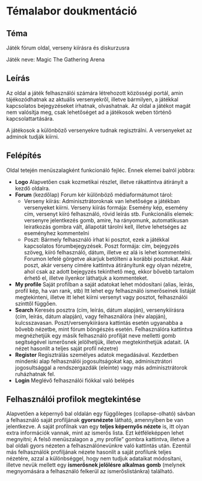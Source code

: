 # Témalabor doukmentáció

## Téma
Játék fórum oldal, verseny kiírásra és diskurzusra

Játék neve: Magic The Gathering Arena

## Leírás
Az oldal a játék felhasználói számára létrehozott közösségi portál, amin tájékozódhatnak az aktuális versenyekről, illetve bármilyen, a játékkal kapcsolatos bejegyzéseket írhatnak, olvashatnak. Az oldal a játékot magát nem valósítja meg, csak lehetőséget ad a játékosok weben történő kapcsolattartására.

A játékosok a különböző versenyekre tudnak regisztrálni. 
A versenyeket az adminok tudják kiírni.

## Felépítés
Oldal tetején menüszalagként funkcionáló fejléc. Ennek elemei balról jobbra:
  - **Logo**
    Alapvetően csak kozmetikai részlet, illetve rákattintva átirányít a kezdő oldalra.
  - **Forum** (kezdőlap)
    Forum kér különböző médiaformátumot tárol:
    - Verseny kiírás: Adminisztrátoroknak van lehetősége a játékban versenyeket kiírni. 
      Verseny kiírás formája: Esemény kép, esemény cím, versenyt kiíró felhasználó, rövid leírás stb. Funkcionális elemek: versenyre jelentkezés gomb, amire, ha rányomunk, automatikusan leiratkozás gombra vált, állapotát tárolni kell, illetve lehetséges az eseményhez    kommentelni
    - Poszt: Bármely felhasználó írhat ki posztot, ezek a játékkal kapcsolatos fórumbejegyzések.
      Poszt formája: cím, bejegyzés szöveg, kiíró felhasználó, dátum, illetve ez alá is lehet kommentelni. Forumon lefelé görgetve akarjuk betölteni a korábbi posztokat. Akár poszt, akár verseny címére kattintva átirányítunk egy olyan nézetre, ahol csak az adott bejegyzés tekinthető meg, ekkor bővebb tartalom érhető el, illetve ilyenkor láthatjuk a kommenteket. 
 - **My profile**
  Saját profilban a saját adatokat lehet módosítani (alias, leírás, profil kép, ha van rank, stb)
Itt lehet egy felhasználó ismerőseinek listáját megtekinteni, illetve itt lehet kiírni versenyt vagy posztot, felhasználói szinttől függően.
 - **Search**
  Keresés posztra (cím, leírás, dátum alapján), versenykiírásra (cím, leírás, dátum alapján), vagy felhasználóra (név alapján), kulcsszavasan. Poszt/versenykiírásra kattintás esetén ugyanabba a bővebb nézetbe, mint fórum böngészés esetén. 
Felhasználóra kattintva megnézhetjük egy másik felhasználó profilját neve melletti gomb segítségével ismerősnek jelölhetjük, illetve megtekinthetjük adatait. (A nézet hasonlít a teljes saját profil nézetre)
 - **Register**
  Regisztrálás személyes adatok megadásával.
Kezdetben mindenki alap felhasználói jogosultságokat kap, adminisztrátori jogosultsággal a rendszergazdák (eleinte) vagy más adminisztrátorok ruházhatnak fel.
 - **Login**
  Meglévő felhasználói fiókkal való belépés
## Felhasználói profilok megtekintése
Alapvetően a képernyő bal oldalán egy függőleges (collapse-olható) sávban a felhasználó saját profiljának **gyorsnézete** látható, amennyiben be van jelentkezve. A saját profilnak van egy **teljes képernyős nézete** is, itt olyan extra információk vannak, mint az ismerős lista. Ezt kétféleképpen lehet megnyitni; A felső menüszalagon a „my profile” gombra kattintva, illetve a bal oldali gyors nézeten a felhasználónevünkre való kattintás után.
Ezentúl más felhasználók profiljának nézete hasonlít a saját profilunk teljes nézetére, azzal a különbséggel, hogy nem tudjuk adataikat módosítani, illetve nevük mellett egy **ismerősnek jelölésre alkalmas gomb** (melynek megnyomására a felhasználó felkerül az ismerőslistánkra) található.
